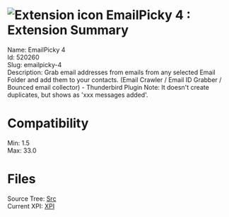 # ![Extension icon](https://addons.thunderbird.net/user-media/addon_icons/520/520260-64.png?modified=1456964569) EmailPicky 4 : Extension Summary

Name: EmailPicky 4  
Id: 520260  
Slug: emailpicky-4  
Description: Grab email addresses from emails from any selected Email Folder  and add them to your contacts. (Email Crawler / Email ID Grabber / Bounced email collector) - Thunderbird Plugin
Note: It doesn't create duplicates, but shows as 'xxx messages added'.
  

# Compatibility
Min: 1.5  
Max: 33.0  

# Files

Source Tree: [Src](C:/Dev/Thunderbird/ThunderKdB/xall/xOther/520260-emailpicky-4/src)  
Current XPI: [XPI](C:/Dev/Thunderbird/ThunderKdB/xall/xOther/520260-emailpicky-4/xpi)  



